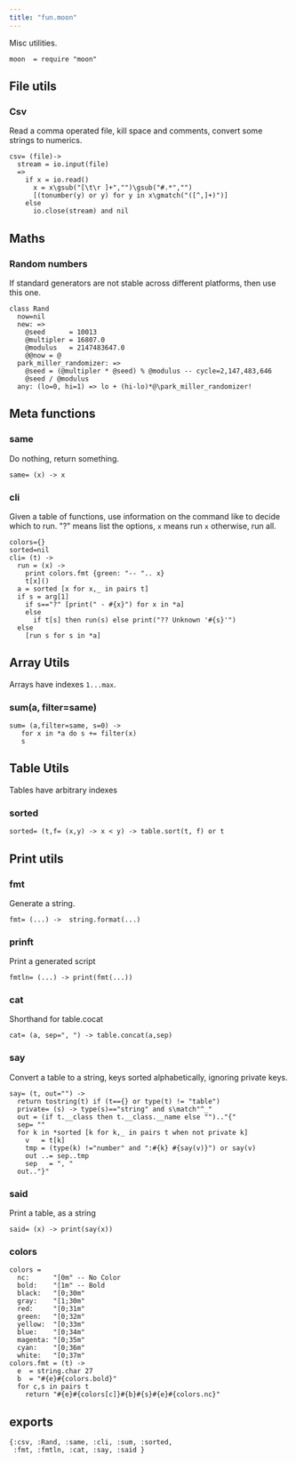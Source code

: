 ```yaml
---
title: "fun.moon"
---
```



Misc utilities.

```moonscript
moon  = require "moon"
```

## File utils
### Csv
Read a comma operated file, kill space and comments,
convert some strings to numerics. 

```moonscript
csv= (file)->
  stream = io.input(file)
  =>
    if x = io.read()
      x = x\gsub("[\t\r ]+","")\gsub("#.*","")
      [(tonumber(y) or y) for y in x\gmatch("([^,]+)")]
    else
      io.close(stream) and nil
```

## Maths
### Random numbers
If standard generators are not stable across different
platforms, then use this one.

```moonscript
class Rand
  now=nil
  new: =>
    @seed      = 10013
    @multipler = 16807.0
    @modulus   = 2147483647.0
    @@now = @
  park_miller_randomizer: =>
    @seed = (@multipler * @seed) % @modulus -- cycle=2,147,483,646
    @seed / @modulus 
  any: (lo=0, hi=1) => lo + (hi-lo)*@\park_miller_randomizer!
```

## Meta functions
### same
Do nothing, return something. 

```moonscript
same= (x) -> x
```

### cli
Given a table of functions, use information
on the command like to decide which to run.
"?" means list the options, `x` means run `x`
otherwise, run all.

```moonscript
colors={}
sorted=nil
cli= (t) ->
  run = (x) -> 
    print colors.fmt {green: "-- ".. x} 
    t[x]()
  a = sorted [x for x,_ in pairs t]
  if s = arg[1]
    if s=="?" [print(" - #{x}") for x in *a]
    else
      if t[s] then run(s) else print("?? Unknown '#{s}'")
  else
    [run s for s in *a]
```

## Array Utils
Arrays have  indexes `1...max`.
### sum(a, filter=same) 

```moonscript
sum= (a,filter=same, s=0) ->
   for x in *a do s += filter(x)
   s
```

## Table Utils
Tables have arbitrary indexes
### sorted

```moonscript
sorted= (t,f= (x,y) -> x < y) -> table.sort(t, f) or t
```

## Print utils
### fmt
Generate a string.

```moonscript
fmt= (...) ->  string.format(...)
```

### prinft
Print  a generated script

```moonscript
fmtln= (...) -> print(fmt(...))
```

### cat
Shorthand for table.cocat

```moonscript
cat= (a, sep=", ") -> table.concat(a,sep)
```

### say
Convert a table to a string, keys sorted alphabetically, 
ignoring private keys.

```moonscript
say= (t, out="") ->
  return tostring(t) if (t=={} or type(t) != "table")
  private= (s) -> type(s)=="string" and s\match"^_"
  out = (if t.__class then t.__class.__name else "").."{"
  sep= ""
  for k in *sorted [k for k,_ in pairs t when not private k]
    v   = t[k]
    tmp = (type(k) !="number" and ":#{k} #{say(v)}") or say(v)
    out ..= sep..tmp
    sep   = ", "
  out.."}"
```

### said
Print a table, as a string

```moonscript
said= (x) -> print(say(x))
```

### colors

```moonscript
colors = 
  nc:      "[0m" -- No Color
  bold:    "[1m" -- Bold
  black:   "[0;30m"
  gray:    "[1;30m"
  red:     "[0;31m"
  green:   "[0;32m"
  yellow:  "[0;33m"
  blue:    "[0;34m"
  magenta: "[0;35m"
  cyan:    "[0;36m"
  white:   "[0;37m"
colors.fmt = (t) ->
  e  = string.char 27
  b  = "#{e}#{colors.bold}"
  for c,s in pairs t
    return "#{e}#{colors[c]}#{b}#{s}#{e}#{colors.nc}"
```

## exports

```moonscript
{:csv, :Rand, :same, :cli, :sum, :sorted,
 :fmt, :fmtln, :cat, :say, :said }
```
